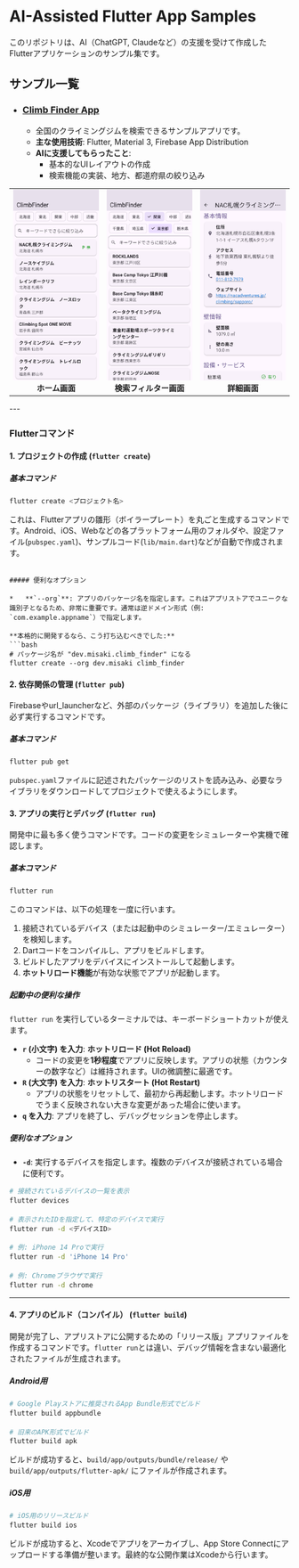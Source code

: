 
# AI-Assisted Flutter App Samples

このリポジトリは、AI（ChatGPT, Claudeなど）の支援を受けて作成したFlutterアプリケーションのサンプル集です。

## サンプル一覧

- ### [Climb Finder App](./climb-finder-app/)
  - 全国のクライミングジムを検索できるサンプルアプリです。
  - **主な使用技術**: Flutter, Material 3, Firebase App Distribution
  - **AIに支援してもらったこと**:
    - 基本的なUIレイアウトの作成
    - 検索機能の実装、地方、都道府県の絞り込み


<table>
  <tr>
    <td align="center">
      <img src="./screenshots/climb_finder_home.png" alt="ホーム画面">
      <br>
      <b>ホーム画面</b>
    </td>
    <td align="center">
      <img src="./screenshots/climb_finder_search.png" alt="検索フィルター画面">
      <br>
      <b>検索フィルター画面</b>
    </td>
    <td align="center">
      <img src="./screenshots/climb_finder_detail.png" alt="詳細画面">
      <br>
      <b>詳細画面</b>
    </td>
  </tr>
</table>
---

### **Flutterコマンド**

#### **1. プロジェクトの作成 (`flutter create`)**


##### 基本コマンド
```bash
flutter create <プロジェクト名>
```
これは、Flutterアプリの雛形（ボイラープレート）を丸ごと生成するコマンドです。Android、iOS、Webなどの各プラットフォーム用のフォルダや、設定ファイル(`pubspec.yaml`)、サンプルコード(`lib/main.dart`)などが自動で作成されます。

```

##### 便利なオプション

*   **`--org`**: アプリのパッケージ名を指定します。これはアプリストアでユニークな識別子となるため、非常に重要です。通常は逆ドメイン形式（例: `com.example.appname`）で指定します。

**本格的に開発するなら、こう打ち込むべきでした:**
```bash
# パッケージ名が "dev.misaki.climb_finder" になる
flutter create --org dev.misaki climb_finder
```

#### **2. 依存関係の管理 (`flutter pub`)**

Firebaseやurl_launcherなど、外部のパッケージ（ライブラリ）を追加した後に必ず実行するコマンドです。

##### 基本コマンド
```bash
flutter pub get
```
`pubspec.yaml`ファイルに記述されたパッケージのリストを読み込み、必要なライブラリをダウンロードしてプロジェクトで使えるようにします。

#### **3. アプリの実行とデバッグ (`flutter run`)**

開発中に最も多く使うコマンドです。コードの変更をシミュレーターや実機で確認します。

##### 基本コマンド
```bash
flutter run
```
このコマンドは、以下の処理を一度に行います。
1.  接続されているデバイス（または起動中のシミュレーター/エミュレーター）を検知します。
2.  Dartコードをコンパイルし、アプリをビルドします。
3.  ビルドしたアプリをデバイスにインストールして起動します。
4.  **ホットリロード機能**が有効な状態でアプリが起動します。

##### 起動中の便利な操作

`flutter run` を実行しているターミナルでは、キーボードショートカットが使えます。
*   **`r` (小文字) を入力**: **ホットリロード (Hot Reload)**
    *   コードの変更を**1秒程度**でアプリに反映します。アプリの状態（カウンターの数字など）は維持されます。UIの微調整に最適です。
*   **`R` (大文字) を入力**: **ホットリスタート (Hot Restart)**
    *   アプリの状態をリセットして、最初から再起動します。ホットリロードでうまく反映されない大きな変更があった場合に使います。
*   **`q` を入力**: アプリを終了し、デバッグセッションを停止します。

##### 便利なオプション

*   **`-d`**: 実行するデバイスを指定します。複数のデバイスが接続されている場合に便利です。

```bash
# 接続されているデバイスの一覧を表示
flutter devices

# 表示されたIDを指定して、特定のデバイスで実行
flutter run -d <デバイスID>

# 例: iPhone 14 Proで実行
flutter run -d 'iPhone 14 Pro'

# 例: Chromeブラウザで実行
flutter run -d chrome
```

---

#### **4. アプリのビルド（コンパイル） (`flutter build`)**

開発が完了し、アプリストアに公開するための「リリース版」アプリファイルを作成するコマンドです。`flutter run`とは違い、デバッグ情報を含まない最適化されたファイルが生成されます。

##### Android用
```bash
# Google Playストアに推奨されるApp Bundle形式でビルド
flutter build appbundle

# 旧来のAPK形式でビルド
flutter build apk
```
ビルドが成功すると、`build/app/outputs/bundle/release/` や `build/app/outputs/flutter-apk/` にファイルが作成されます。

##### iOS用
```bash
# iOS用のリリースビルド
flutter build ios
```
ビルドが成功すると、Xcodeでアプリをアーカイブし、App Store Connectにアップロードする準備が整います。最終的な公開作業はXcodeから行います。
